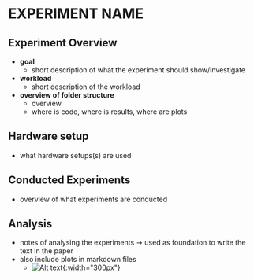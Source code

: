# EXPERIMENT NAME

## Experiment Overview
- **goal**
  - short description of what the experiment should show/investigate
- **workload**
  - short description of the workload
- **overview of folder structure**
  - overview
  - where is code, where is results, where are plots

## Hardware setup
- what hardware setups(s) are used

## Conducted Experiments
- overview of what experiments are conducted

## Analysis
- notes of analysing the experiments -> used as foundation to write the text in the paper
- also include plots in markdown files
  - ![Alt text](path_to_image_file.png){:width="300px"}



